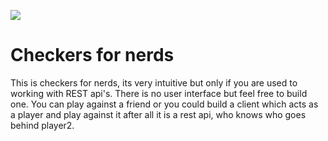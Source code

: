 ![](https://github.com/SoloJan/bookstore/workflows/tests/badge.svg)

# Checkers for nerds
This is checkers for nerds, its very intuitive but only if you are used to working with REST api's. There is no user 
interface but feel free to build one. You can play against a friend or you could build a client which acts as a player 
and play against it after all it is a rest api, who knows who goes behind player2.  
